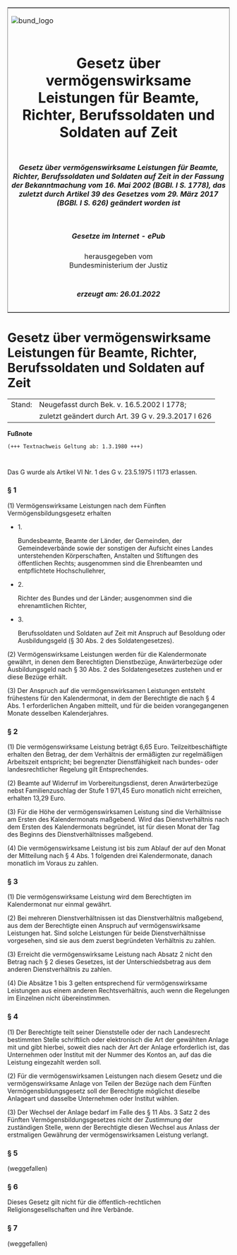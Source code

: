 <span id="DECKBLATT.html"></span>

<table border="0" frame="border" width="100%">

<tr valign="top">

<td align="left">

![bund\_logo](BfJ_2021_Web_de_de.gif)

</td>

<td align="right">

 

</td>

</tr>

<tr align="center" valign="middle">

<td colspan="2">

# Gesetz über vermögenswirksame Leistungen für Beamte, Richter, Berufssoldaten und Soldaten auf Zeit

</td>

</tr>

<tr align="center" valign="middle">

<td colspan="2">

##### Gesetz über vermögenswirksame Leistungen für Beamte, Richter, Berufssoldaten und Soldaten auf Zeit in der Fassung der Bekanntmachung vom 16. Mai 2002 (BGBl. I S. 1778), das zuletzt durch Artikel 39 des Gesetzes vom 29. März 2017 (BGBl. I S. 626) geändert worden ist

</td>

</tr>

<tr align="center" valign="middle">

<td colspan="2">

  
  

##### Gesetze im Internet - ePub  
  
herausgegeben vom  
Bundesministerium der Justiz

</td>

</tr>

<tr align="center" valign="bottom">

<td colspan="2">

  
  

##### erzeugt am: 26.01.2022

</td>

</tr>

</table>

<span id="BJNR012370975.html"></span>

# Gesetz über vermögenswirksame Leistungen für Beamte, Richter, Berufssoldaten und Soldaten auf Zeit

<div>

<div class="jnhtml">

|        |                                                     |
| ------ | --------------------------------------------------- |
| Stand: | Neugefasst durch Bek. v. 16.5.2002 I 1778;          |
|        | zuletzt geändert durch Art. 39 G v. 29.3.2017 I 626 |

</div>

</div>

<div>

  
**Fußnote**

<div class="jnhtml">

<div>

<div class="jurAbsatz">

  

``` 
(+++ Textnachweis Geltung ab: 1.3.1980 +++)

 
```

Das G wurde als Artikel VI Nr. 1 des G v. 23.5.1975 I 1173 erlassen.

</div>

</div>

</div>

</div>

<span id="BJNR012370975BJNE000106320.html"></span>

### § 1  

<div>

<div class="jnhtml">

<div>

<div class="jurAbsatz">

(1) Vermögenswirksame Leistungen nach dem Fünften
Vermögensbildungsgesetz erhalten

  - 1\.
    
    <div style="">
    
    Bundesbeamte, Beamte der Länder, der Gemeinden, der Gemeindeverbände
    sowie der sonstigen der Aufsicht eines Landes unterstehenden
    Körperschaften, Anstalten und Stiftungen des öffentlichen Rechts;
    ausgenommen sind die Ehrenbeamten und entpflichtete Hochschullehrer,
    
    </div>

  - 2\.
    
    <div style="">
    
    Richter des Bundes und der Länder; ausgenommen sind die
    ehrenamtlichen Richter,
    
    </div>

  - 3\.
    
    <div style="">
    
    Berufssoldaten und Soldaten auf Zeit mit Anspruch auf Besoldung oder
    Ausbildungsgeld (§ 30 Abs. 2 des Soldatengesetzes).
    
    </div>

</div>

<div class="jurAbsatz">

(2) Vermögenswirksame Leistungen werden für die Kalendermonate gewährt,
in denen dem Berechtigten Dienstbezüge, Anwärterbezüge oder
Ausbildungsgeld nach § 30 Abs. 2 des Soldatengesetzes zustehen und er
diese Bezüge erhält.

</div>

<div class="jurAbsatz">

(3) Der Anspruch auf die vermögenswirksamen Leistungen entsteht
frühestens für den Kalendermonat, in dem der Berechtigte die nach § 4
Abs. 1 erforderlichen Angaben mitteilt, und für die beiden
vorangegangenen Monate desselben Kalenderjahres.

</div>

</div>

</div>

</div>

<span id="BJNR012370975BJNE000204320.html"></span>

### § 2  

<div>

<div class="jnhtml">

<div>

<div class="jurAbsatz">

(1) Die vermögenswirksame Leistung beträgt 6,65 Euro.
Teilzeitbeschäftigte erhalten den Betrag, der dem Verhältnis der
ermäßigten zur regelmäßigen Arbeitszeit entspricht; bei begrenzter
Dienstfähigkeit nach bundes- oder landesrechtlicher Regelung gilt
Entsprechendes.

</div>

<div class="jurAbsatz">

(2) Beamte auf Widerruf im Vorbereitungsdienst, deren Anwärterbezüge
nebst Familienzuschlag der Stufe 1 971,45 Euro monatlich nicht
erreichen, erhalten 13,29 Euro.

</div>

<div class="jurAbsatz">

(3) Für die Höhe der vermögenswirksamen Leistung sind die Verhältnisse
am Ersten des Kalendermonats maßgebend. Wird das Dienstverhältnis nach
dem Ersten des Kalendermonats begründet, ist für diesen Monat der Tag
des Beginns des Dienstverhältnisses maßgebend.

</div>

<div class="jurAbsatz">

(4) Die vermögenswirksame Leistung ist bis zum Ablauf der auf den Monat
der Mitteilung nach § 4 Abs. 1 folgenden drei Kalendermonate, danach
monatlich im Voraus zu zahlen.

</div>

</div>

</div>

</div>

<span id="BJNR012370975BJNE000302320.html"></span>

### § 3  

<div>

<div class="jnhtml">

<div>

<div class="jurAbsatz">

(1) Die vermögenswirksame Leistung wird dem Berechtigten im
Kalendermonat nur einmal gewährt.

</div>

<div class="jurAbsatz">

(2) Bei mehreren Dienstverhältnissen ist das Dienstverhältnis maßgebend,
aus dem der Berechtigte einen Anspruch auf vermögenswirksame Leistungen
hat. Sind solche Leistungen für beide Dienstverhältnisse vorgesehen,
sind sie aus dem zuerst begründeten Verhältnis zu zahlen.

</div>

<div class="jurAbsatz">

(3) Erreicht die vermögenswirksame Leistung nach Absatz 2 nicht den
Betrag nach § 2 dieses Gesetzes, ist der Unterschiedsbetrag aus dem
anderen Dienstverhältnis zu zahlen.

</div>

<div class="jurAbsatz">

(4) Die Absätze 1 bis 3 gelten entsprechend für vermögenswirksame
Leistungen aus einem anderen Rechtsverhältnis, auch wenn die Regelungen
im Einzelnen nicht übereinstimmen.

</div>

</div>

</div>

</div>

<span id="BJNR012370975BJNE000406116.html"></span>

### § 4  

<div>

<div class="jnhtml">

<div>

<div class="jurAbsatz">

(1) Der Berechtigte teilt seiner Dienststelle oder der nach Landesrecht
bestimmten Stelle schriftlich oder elektronisch die Art der gewählten
Anlage mit und gibt hierbei, soweit dies nach der Art der Anlage
erforderlich ist, das Unternehmen oder Institut mit der Nummer des
Kontos an, auf das die Leistung eingezahlt werden soll.

</div>

<div class="jurAbsatz">

(2) Für die vermögenswirksamen Leistungen nach diesem Gesetz und die
vermögenswirksame Anlage von Teilen der Bezüge nach dem Fünften
Vermögensbildungsgesetz soll der Berechtigte möglichst dieselbe
Anlageart und dasselbe Unternehmen oder Institut wählen.

</div>

<div class="jurAbsatz">

(3) Der Wechsel der Anlage bedarf im Falle des § 11 Abs. 3 Satz 2 des
Fünften Vermögensbildungsgesetzes nicht der Zustimmung der zuständigen
Stelle, wenn der Berechtigte diesen Wechsel aus Anlass der erstmaligen
Gewährung der vermögenswirksamen Leistung verlangt.

</div>

</div>

</div>

</div>

<span id="BJNR012370975BJNE000504320.html"></span>

### § 5  

<div>

<div class="jnhtml">

<div>

<div class="jurAbsatz">

(weggefallen)

</div>

</div>

</div>

</div>

<span id="BJNR012370975BJNE000602320.html"></span>

### § 6  

<div>

<div class="jnhtml">

<div>

<div class="jurAbsatz">

Dieses Gesetz gilt nicht für die öffentlich-rechtlichen
Religionsgesellschaften und ihre Verbände.

</div>

</div>

</div>

</div>

<span id="BJNR012370975BJNE000701320.html"></span>

### § 7  

<div>

<div class="jnhtml">

<div>

<div class="jurAbsatz">

(weggefallen)

</div>

</div>

</div>

</div>
